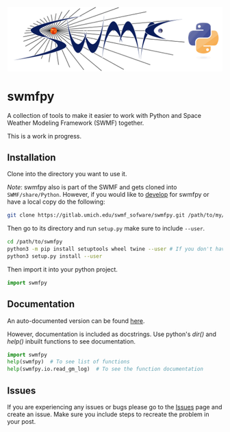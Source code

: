 ![swmfpy logo](share/logo/swmfpy.png "swmfpy")

swmfpy
======

A collection of tools to make it easier to work with Python and Space Weather Modeling Framework (SWMF) together.

This is a work in progress.

Installation
------------

Clone into the directory you want to use it.

*Note*: swmfpy also is part of the SWMF and gets cloned into `SWMF/share/Python`. However, if you would like to [develop](CONTRIBUTING.markdown) for swmfpy or have a local copy do the following:

```bash
git clone https://gitlab.umich.edu/swmf_sofware/swmfpy.git /path/to/my/dir
```

Then go to its directory and run `setup.py` make sure to include `--user`.

```bash
cd /path/to/swmfpy
python3 -m pip install setuptools wheel twine --user # If you don't have these
python3 setup.py install --user
```

Then import it into your python project. 

```python
import swmfpy
```

Documentation
-------------

An auto-documented version can be found [here](DOCUMENTATION.markdown).

However, documentation is included as docstrings. Use python's *dir()* and *help()* inbuilt functions to see documentation.

```python
import swmfpy
help(swmfpy)  # To see list of functions
help(swmfpy.io.read_gm_log)  # To see the function documentation
```

Issues
------

If you are experiencing any issues or bugs please go to the [Issues](https://gitlab.umich.edu/swmf_software/swmfpy/issues) page and create an issue. Make sure you include steps to recreate the problem in your post.
